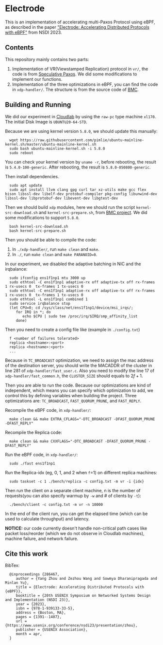 # Electrode

This is an implementation of accelerating multi-Paxos Protocol using eBPF, as described in the paper ["Electrode: Accelerating Distributed
Protocols with eBPF"](https://www.usenix.org/system/files/nsdi23-zhou.pdf) from NSDI 2023.


## Contents

This repository mainly contains two parts:

1. Implementation of VR(Viewstamped Replication) protocol in `vr/`, the code is from [Speculative Paxos](https://github.com/UWSysLab/specpaxos). We did some modifications to implement our functions.
2. Implementation of the three optimizations in eBPF, you can find the code in `xdp-handler/`. The structure is from the source code of [BMC](https://github.com/Orange-OpenSource/bmc-cache).

## Building and Running

We did our experiment in [Cloudlab](https://cloudlab.us/) by using the `raw-pc` type machine `xl170`. The initial Disk Image is `UBUNTU20-64-STD`. 

Because we are using kernel version `5.8.0`, we should update this manually:

      wget https://raw.githubusercontent.com/pimlie/ubuntu-mainline-kernel.sh/master/ubuntu-mainline-kernel.sh
      sudo bash ubuntu-mainline-kernel.sh -i 5.8.0
      sudo reboot

You can check your kernel version by `uname -r`, before rebooting, the result is `5.4.0-100-generic`. After rebooting, the result is `5.8.0-050800-generic`.

Then install dependencies.
      
      sudo apt update
      sudo apt install llvm clang gpg curl tar xz-utils make gcc flex bison libssl-dev libelf-dev protobuf-compiler pkg-config libunwind-dev libssl-dev libprotobuf-dev libevent-dev libgtest-dev

Then we should build `xdp` modules, here we should run the script `kernel-src-download.sh` and `kernel-src-prepare.sh`, from [BMC project](https://www.usenix.org/conference/nsdi21/presentation/ghigoff). We did some modifications to support `5.8.0`.

      bash kernel-src-download.sh
      bash kernel-src-prepare.sh

Then you should be able to compile the code:

1. In `./xdp-handler/`, run `make clean` and `make`.
2. In `./`, run `make clean` and `make PARANOID=0`.

In our experiment, we disabled the adaptive batching in NIC and the irqbalance:

      sudo ifconfig ens1f1np1 mtu 3000 up
      sudo ethtool -C ens1f1np1 adaptive-rx off adaptive-tx off rx-frames 1 rx-usecs 0  tx-frames 1 tx-usecs 0
      sudo ethtool -C ens1f1np1 adaptive-rx off adaptive-tx off rx-frames 1 rx-usecs 0  tx-frames 1 tx-usecs 0
      sudo ethtool -L ens1f1np1 combined 1
      sudo service irqbalance stop
      (let CPU=0; cd /sys/class/net/ens1f1np1/device/msi_irqs/;
         for IRQ in *; do
            echo $CPU | sudo tee /proc/irq/$IRQ/smp_affinity_list
         done)

Then you need to create a config file like (example in `./config.txt`)

      f <number of failures tolerated>
      replica <hostname>:<port>
      replica <hostname>:<port>
      ...

Because in `TC_BROADCAST` optimization, we need to assign the mac address of the destination server, you should write the MACADDR of the cluster in line 281 of `xdp-handler/fast_user.c`. Also you need to modify the line 17 of `xdp-handler/fast_common.h`, the `CLUSTER_SIZE` should equals to $2f + 1$.

Then you are able to run the code. Because our optimizations are kind of independent, which means you can specify which optimization to add, we control this by defining variables when building the project. Three optimizations are: `TC_BROADCAST`, `FAST_QUORUM_PRUNE`, and `FAST_REPLY`.

Recompile the eBPF code, in `xdp-handler/`:

      make clean && make EXTRA_CFLAGS="-DTC_BROADCAST -DFAST_QUORUM_PRUNE -DFAST_REPLY"

Recompile the Replica code:

      make clean && make CXXFLAGS="-DTC_BROADCAST -DFAST_QUORUM_PRUNE -DFAST_REPLY"

Run the eBPF code, in `xdp-handler/`:

      sudo ./fast ens1f1np1

Run the Replica-idx (eg, 0, 1, and 2 when `f`=1) on different replica machines:

      sudo taskset -c 1 ./bench/replica -c config.txt -m vr -i {idx}

Then run the client on a separate client machine, n is the number of requests(you can also specify warmup by `-w` and # of clients by `-t`):

      ./bench/client -c config.txt -m vr -n 10000

In the end of the client run, you can get the elapsed time (which can be used to calculate throughput) and latency. 

**NOTICE:** our code currently doesn't handle non-critical path cases like packet loss/reorder (which we do not observe in Cloudlab machines), machine failure, and network failure.

## Cite this work
BibTex:

      @inproceedings {286467,
         author = {Yang Zhou and Zezhou Wang and Sowmya Dharanipragada and Minlan Yu},
         title = {Electrode: Accelerating Distributed Protocols with {eBPF}},
         booktitle = {20th USENIX Symposium on Networked Systems Design and Implementation (NSDI 23)},
         year = {2023},
         isbn = {978-1-939133-33-5},
         address = {Boston, MA},
         pages = {1391--1407},
         url = {https://www.usenix.org/conference/nsdi23/presentation/zhou},
         publisher = {USENIX Association},
         month = apr,
      } 
